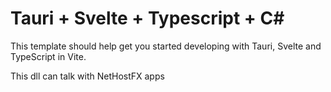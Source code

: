 # Tauri + Svelte + Typescript + C#

This template should help get you started developing with Tauri, Svelte and TypeScript in Vite. 

This dll can talk with NetHostFX apps
